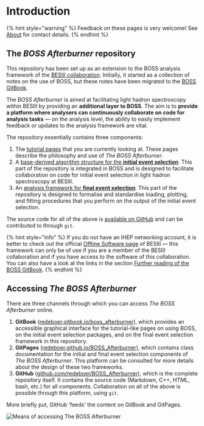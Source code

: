 # Introduction

{% hint style="warning" %}
Feedback on these pages is very welcome! See [About](appendices/about.md) for contact details.
{% endhint %}

## The _BOSS Afterburner_ repository

This repository has been set up as an extension to the BOSS analysis framework of the [BESIII collaboration](http://bes3.ihep.ac.cn). Initially, it started as a collection of notes on the use of BOSS, but these notes have been migrated to the [BOSS GitBook](https://besiii.gitbook.io/boss).

The _BOSS Afterburner_ is aimed at facilitating light hadron spectroscopy within BESIII by providing an **additional layer to BOSS**. The aim is to **provide a platform where analysers can continuously collaborate on code for analysis tasks** — on the analysis level, the ability to easily implement feedback or updates to the analysis framework are vital.

The repository essentially contains three components:

1. The [tutorial pages](https://besiii.gitbook.io/boss) that you are currently looking at. These pages describe the philosophy and use of _The BOSS Afterburner_.
2. A [base-derived algorithm structure for the **initial event selection**](https://redeboer.github.io/BOSS_Afterburner/group__BOSS.html). This part of the repository is integrated in BOSS and is designed to facilitate collaboration on code for initial event selection in light hadron spectroscopy at BESIII.
3. An [analysis framework for **final event selection**](https://redeboer.github.io/BOSS_Afterburner/group__BOSS__Afterburner.html). This part of the repository is designed to formalise and standardise loading, plotting, and fitting procedures that you perform on the output of the initial event selection.

The source code for all of the above is [available on GitHub](https://github.com/redeboer/BOSS_Afterburner) and can be contributed to through `git`.

{% hint style="info" %}
If you do not have an IHEP networking account, it is better to check out the official [Offline Software page](http://english.ihep.cas.cn/bes/doc/2247.html) of BESIII — this framework can only be of use if you are a member of the BESIII collaboration and if you have access to the software of this collaboration. You can also have a look at the links in the section [Further reading of the BOSS GitBook](https://besiii.gitbook.io/boss/appendices/references).
{% endhint %}

## Accessing _The BOSS Afterburner_

There are three channels through which you can access _The BOSS Afterburner_ online.

1. **GitBook** \([redeboer.gitbook.io/boss\_afterburner](https://redeboer.gitbook.io/boss_afterburner)\), which provides an accessible graphical interface for the tutorial-like pages on using BOSS, on the initial event selection packages, and on the final event selection framework in this repository.
2. **GitPages** \([redeboer.github.io/BOSS\_Afterburner](https://redeboer.github.io/BOSS_Afterburner/)\), which contains class documentation for the initial and final event selection components of _The BOSS Afterburner_. This platform can be consulted for more details about the design of these two frameworks.
3. **GitHub** \([github.com/redeboer/BOSS\_Afterburner](https://github.com/redeboer/BOSS_Afterburner)\), which is the complete repository itself. It contains the source code \(Markdown, C++, HTML, bash, etc.\) for all components. Collaboration on all of the above is possible through this platform, using `git`.

More briefly put, GitHub 'feeds' the content on GitBook and GitPages.

![Means of accessing The BOSS Afterburner](.gitbook/assets/boss_repository-1.png)

